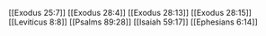 [[Exodus 25:7]]
[[Exodus 28:4]]
[[Exodus 28:13]]
[[Exodus 28:15]]
[[Leviticus 8:8]]
[[Psalms 89:28]]
[[Isaiah 59:17]]
[[Ephesians 6:14]]
